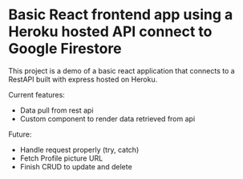 # Basic React frontend app using a Heroku hosted API connect to Google Firestore

This project is a demo of a basic react application that connects to a RestAPI built with express hosted on Heroku.

Current features:
- Data pull from rest api
- Custom component to render data retrieved from api

Future:
- Handle request properly (try, catch)
- Fetch Profile picture URL
- Finish CRUD to update and delete
